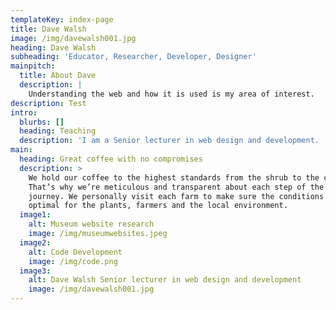 ```yaml
---
templateKey: index-page
title: Dave Walsh
image: /img/davewalsh001.jpg
heading: Dave Walsh
subheading: 'Educator, Researcher, Developer, Designer'
mainpitch:
  title: About Dave
  description: |
    Understanding the web and how it is used is my area of interest.
description: Test
intro:
  blurbs: []
  heading: Teaching
  description: 'I am a Senior lecturer in web design and development. '
main:
  heading: Great coffee with no compromises
  description: >
    We hold our coffee to the highest standards from the shrub to the cup.
    That’s why we’re meticulous and transparent about each step of the coffee’s
    journey. We personally visit each farm to make sure the conditions are
    optimal for the plants, farmers and the local environment.
  image1:
    alt: Museum website research
    image: /img/museumwebsites.jpeg
  image2:
    alt: Code Development
    image: /img/code.png
  image3:
    alt: Dave Walsh Senior lecturer in web design and development
    image: /img/davewalsh001.jpg
---
```


